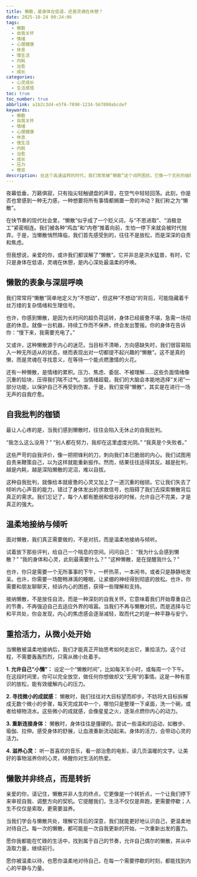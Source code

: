 ```yaml
---
title: 懒散，是身体在低语，还是灵魂在休憩？
date: 2025-10-24 00:24:06
tags:
  - 懒散
  - 自我关怀
  - 情绪
  - 心理健康
  - 休息
  - 慢生活
  - 内耗
  - 治愈
  - 成长
categories:
  - 心灵成长
  - 生活感悟
toc: true
toc_number: true
abbrlink: a1b2c3d4-e5f6-7890-1234-567890abcdef
keywords:
  - 懒散
  - 自我关怀
  - 情绪
  - 心理健康
  - 休息
  - 慢生活
  - 内耗
  - 治愈
  - 成长
  - 压力
  - 倦怠
description: 在这个高速运转的时代，我们常常被“懒散”这个词所困扰，它像一个无形的枷锁，让我们在停滞不前时感到深深的自责。然而，懒散真的只是消极的代名词吗？或许，它只是身体和心灵在向我们发出信号，呼唤我们停下来，倾听内心的声音，重新找回生活的节奏与力量。今天，让我们一起温柔地审视“懒散”，发现它背后隐藏的深意与治愈的可能。
---
```


夜幕低垂，万籁俱寂，只有指尖轻触键盘的声音，在空气中轻轻回荡。此刻，你是否也曾感到一种无力感，一种想要将所有事情都搁置一旁的冲动？我们称之为“懒散”。

在快节奏的现代社会里，“懒散”似乎成了一个贬义词，与“不思进取”、“消极怠工”紧密相连。我们被各种“鸡血”和“内卷”推着向前，生怕一停下来就会被时代抛弃。于是，当懒散悄然降临，我们首先感受到的，往往不是放松，而是深深的自责和焦虑。

但我想说，亲爱的你，或许我们都误解了“懒散”。它并非总是洪水猛兽，有时，它只是身体在低语，灵魂在休憩，是内心深处最温柔的呼唤。

## 懒散的表象与深层呼唤

我们常常将“懒散”简单地定义为“不想动”，但这种“不想动”的背后，可能隐藏着千丝万缕的复杂情绪和生理信号。

也许，你感到懒散，是因为长时间的超负荷运转，身体已经疲惫不堪，急需一场彻底的休息。就像一台机器，持续工作而不保养，终会发出警报。你的身体在告诉你：“慢下来，我需要充电了。”

又或许，这种懒散源于内心的迷茫。当目标不清晰，方向感缺失时，我们很容易陷入一种无所适从的状态，继而表现出对一切都提不起兴趣的“懒散”。这不是真的懒，而是灵魂在寻找意义，在等待一个能点燃激情的火花。

还有一种懒散，是情绪的累积。压力、焦虑、委屈、不被理解……这些负面情绪像沉重的铅块，压得我们喘不过气。当情绪超载，我们的大脑会本能地选择“关闭”一部分功能，以保护自己不再受到伤害。于是，我们变得“懒散”，其实是在进行一场无声的自我疗愈。

## 自我批判的枷锁

最让人心疼的是，当我们感到懒散时，往往会陷入无休止的自我批判。

“我怎么这么没用？”
“别人都在努力，我却在这里虚度光阴。”
“我真是个失败者。”

这些严苛的自我评价，像一把把锋利的刀，刺向我们本已脆弱的内心。我们试图用自责来鞭策自己，以为这样就能重新振作。然而，结果往往适得其反。越是批判，越是内耗，越是深陷懒散的泥沼，难以自拔。

这种自我批判，就像给本就疲惫的心灵又加上了一道沉重的枷锁。它让我们失去了倾听内心声音的能力，错过了身体发出的求救信号，也阻碍了我们去探索懒散背后真正的需求。我们忘记了，每个人都有脆弱和低谷的时候，允许自己不完美，才是真正的强大。

## 温柔地接纳与倾听

面对懒散，我们真正需要做的，不是对抗，而是温柔地接纳与倾听。

试着放下那些评判，给自己一个喘息的空间。问问自己：
“我为什么会感到懒散？”
“我的身体和心灵，此刻最需要什么？”
“这种懒散，是在提醒我什么？”

也许，你只是需要一个无所事事的下午，一杯热茶，一本闲书，或者只是静静地发呆。也许，你需要一场酣畅淋漓的睡眠，让紧绷的神经得到彻底的放松。也许，你需要和朋友聊聊天，倾诉内心的困惑，获得一些理解和支持。

接纳懒散，不是放任自流，而是一种深刻的自我关怀。它意味着我们开始尊重自己的节奏，不再强迫自己去适应外界的喧嚣。当我们不再与懒散对抗，而是选择与它和平共处，你会发现，内心的焦虑感会逐渐减轻，取而代之的是一种平静与安宁。

## 重拾活力，从微小处开始

当懒散被温柔地接纳后，我们才能真正开始思考如何走出它，重拾活力。这个过程，不需要轰轰烈烈，只需从微小处着手。

**1. 允许自己“小懒”：** 设定一个“懒散时间”，比如每天半小时，或每周一个下午。在这段时间里，你可以完全放空，做任何你想做却又“无用”的事情。这是一种有意识的放松，能有效缓解内心的压力。

**2. 寻找微小的成就感：** 懒散时，我们往往对大目标望而却步。不妨将大目标拆解成无数个微小的步骤，每天完成其中一个，哪怕只是整理一下桌面，洗一个碗，或者给植物浇水。这些微小的成就感，会像星星之火，逐渐点燃你内心的动力。

**3. 重新连接身体：** 懒散时，身体往往是僵硬的。尝试一些温和的运动，如散步、瑜伽、拉伸。感受身体的舒展，让血液重新流动起来。身体的活力，会带动心灵的活力。

**4. 滋养心灵：** 听一首喜欢的音乐，看一部治愈的电影，读几页温暖的文字。让美好的事物滋养你的心灵，唤醒你对生活的热爱。

## 懒散并非终点，而是转折

亲爱的你，请记住，懒散并非人生的终点，它更像是一个转折点，一个让我们停下来审视自我、调整方向的契机。它提醒我们，生活不仅仅是奔跑，更需要停歇；人生不仅仅是索取，更需要滋养。

当我们学会与懒散共处，理解它背后的深意，我们就能更好地认识自己，更温柔地对待自己。每一次的懒散，都可能是一次自我更新的开始，一次重新出发的蓄力。

愿你我都能在忙碌的生活中，找到属于自己的节奏，允许自己偶尔的懒散，并从中汲取力量，继续前行。

愿你被温柔以待，也愿你温柔地对待自己，在每一个需要停歇的时刻，都能找到内心的平静与力量。